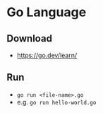 # Go Language

## Download 
- https://go.dev/learn/

## Run
- `go run <file-name>.go`
- e.g. `go run hello-world.go`
